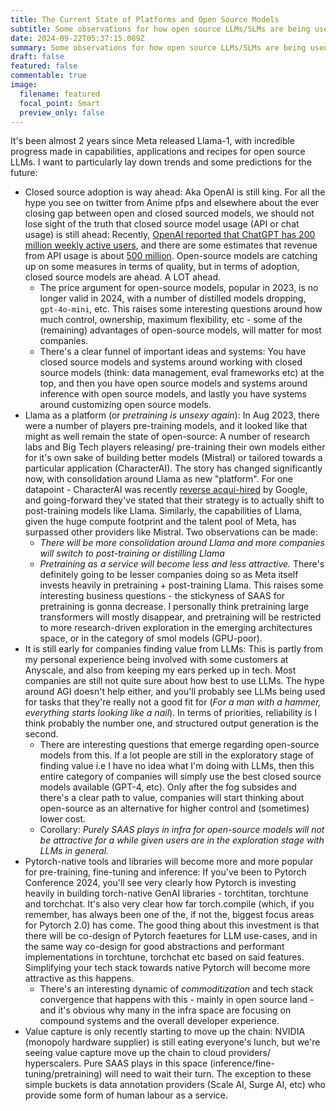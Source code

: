```yaml
---
title: The Current State of Platforms and Open Source Models 
subtitle: Some observations for how open source LLMs/SLMs are being used and predictions for the future 
date: 2024-09-22T05:37:15.089Z
summary: Some observations for how open source LLMs/SLMs are being used and predictions for the future
draft: false
featured: false
commentable: true
image:
  filename: featured
  focal_point: Smart
  preview_only: false
---
```

It's been almost 2 years since Meta released Llama-1, with incredible progress made in capabilities, applications and recipes for open source LLMs. I want to particularly lay down trends and some predictions for the future:

- Closed source adoption is way ahead: Aka OpenAI is still king. For all the hype you see on twitter from Anime pfps and elsewhere about the ever closing gap between open and closed sourced models, we should not lose sight of the truth that closed source model usage (API or chat usage) is still ahead: Recently, [OpenAI reported that ChatGPT has 200 million weekly active users](https://www.reuters.com/technology/artificial-intelligence/openai-says-chatgpts-weekly-users-have-grown-200-million-2024-08-29/), and there are some estimates that revenue from API usage is about [500 million](https://www.notoriousplg.ai/p/notorious-openais-revenue-breakdown). Open-source models are catching up on some measures in terms of quality, but in terms of adoption, closed source models are ahead. A LOT ahead. 
  - The price argument for open-source models, popular in 2023, is no longer valid in 2024, with a number of distilled models dropping, `gpt-4o-mini`, etc. This raises some interesting questions around how much control, ownership, maximum flexibility, etc - some of the (remaining) advantages of open-source models, will matter for most companies.
  - There's a clear funnel of important ideas and systems: You have closed source models and systems around working with closed source models (think: data management, eval frameworks etc) at the top, and then you have open source models and systems around inference with open source models, and lastly you have systems around customizing open source models. 
- Llama as a platform (or _pretraining is unsexy again_): In Aug 2023, there were a number of players pre-training models, and it looked like that might as well remain the state of open-source: A number of research labs and Big Tech players releasing/ pre-training their own models either for it's own sake of building better models (Mistral) or tailored towards a particular application (CharacterAI). The story has changed significantly now, with consolidation around Llama as new "platform". For one datapoint - CharacterAI was recently [reverse acqui-hired](https://www.washingtonpost.com/technology/2024/08/02/google-character-ai-noam-shazeer/) by Google, and going-forward they've stated that their strategy is to actually shift to post-training models like Llama. Similarly, the capabilities of Llama, given the huge compute footprint and the talent pool of Meta, has surpassed other providers like Mistral. Two observations can be made:
    - _There will be more consolidation around Llama and more companies will switch to post-training or distilling Llama_
    - _Pretraining as a service will become less and less attractive._ There's definitely going to be lesser companies doing so as Meta itself invests heavily in pretraining + post-training Llama. This raises some interesting business questions - the stickyness of SAAS for pretraining is gonna decrease. I personally think pretraining large transformers will mostly disappear, and pretraining will be restricted to more research-driven exploration in the emerging architectures space, or in the category of smol models (GPU-poor).
- It is still early for companies finding value from LLMs: This is partly from my personal experience being involved with some customers at Anyscale, and also from keeping my ears perked up in tech. Most companies are still not quite sure about how best to use LLMs. The hype around AGI doesn't help either, and you'll probably see LLMs being used for tasks that they're really not a good fit for (_For a man with a hammer, everything starts looking like a nail_). In terms of priorities, reliability is I think probably the number one, and structured output generation is the second. 
  - There are interesting questions that emerge regarding open-source models from this. If a lot people are still in the exploratory stage of finding value i.e I have no idea what I'm doing with LLMs, then this entire category of companies will simply use the best closed source models available (GPT-4, etc). Only after the fog subsides and there's a clear path to value, companies will start thinking about open-source as an alternative for higher control and (sometimes) lower cost. 
  - Corollary: _Purely SAAS plays in infra for open-source models will not be attractive for a while given users are in the exploration stage with LLMs in general._
- Pytorch-native tools and libraries will become more and more popular for pre-training, fine-tuning and inference: If you've been to Pytorch Conference 2024, you'll see very clearly how Pytorch is investing heavily in building torch-native GenAI libraries - torchtitan, torchtune and torchchat. It's also very clear how far torch.compile (which, if you remember, has always been one of the, if not the, biggest focus areas for Pytorch 2.0) has come. The good thing about this investment is that there will be co-design of Pytorch feaetures for LLM use-cases, and in the same way co-design for good abstractions and performant implementations in torchtune, torchchat etc based on said features. Simplifying your tech stack towards native Pytorch will become more attractive as this happens. 
  - There's an interesting dynamic of _commoditization_ and tech stack convergence that happens with this - mainly in open source land - and it's obvious why many in the infra space are focusing on compound systems and the overall developer experience. 
- Value capture is only recently starting to move up the chain: NVIDIA (monopoly hardware supplier) is still eating everyone's lunch, but we're seeing value capture move up the chain to cloud providers/ hyperscalers. Pure SAAS plays in this space (inference/fine-tuning/pretraining) will need to wait their turn. The exception to these simple buckets is data annotation providers (Scale AI, Surge AI, etc) who provide some form of human labour as a service.
